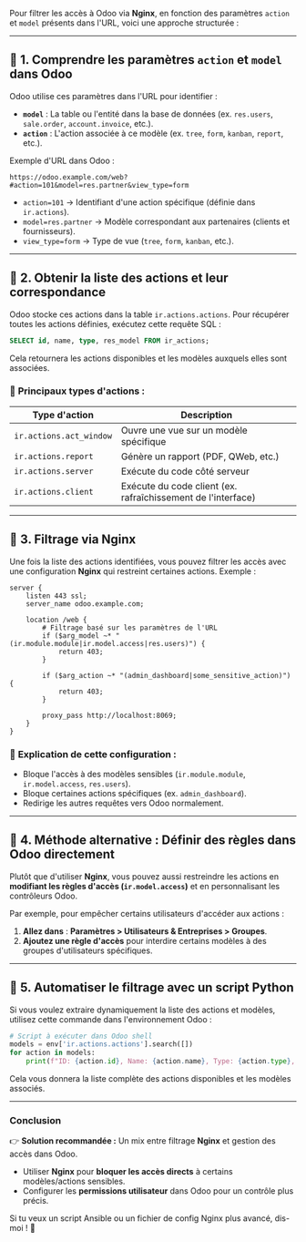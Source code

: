 Pour filtrer les accès à Odoo via **Nginx**, en fonction des paramètres `action` et `model` présents dans l'URL, voici une approche structurée :

---

## 📌 **1. Comprendre les paramètres `action` et `model` dans Odoo**
Odoo utilise ces paramètres dans l'URL pour identifier :
- **`model`** : La table ou l'entité dans la base de données (ex. `res.users`, `sale.order`, `account.invoice`, etc.).
- **`action`** : L'action associée à ce modèle (ex. `tree`, `form`, `kanban`, `report`, etc.).

Exemple d'URL dans Odoo :
```
https://odoo.example.com/web?#action=101&model=res.partner&view_type=form
```
- `action=101` → Identifiant d'une action spécifique (définie dans `ir.actions`).
- `model=res.partner` → Modèle correspondant aux partenaires (clients et fournisseurs).
- `view_type=form` → Type de vue (`tree`, `form`, `kanban`, etc.).

---

## 📌 **2. Obtenir la liste des actions et leur correspondance**
Odoo stocke ces actions dans la table `ir.actions.actions`. Pour récupérer toutes les actions définies, exécutez cette requête SQL :

```sql
SELECT id, name, type, res_model FROM ir_actions;
```
Cela retournera les actions disponibles et les modèles auxquels elles sont associées.

### 🔹 **Principaux types d'actions :**
| Type d'action              | Description |
|----------------------------|------------|
| `ir.actions.act_window`    | Ouvre une vue sur un modèle spécifique |
| `ir.actions.report`        | Génère un rapport (PDF, QWeb, etc.) |
| `ir.actions.server`        | Exécute du code côté serveur |
| `ir.actions.client`        | Exécute du code client (ex. rafraîchissement de l'interface) |

---

## 📌 **3. Filtrage via Nginx**
Une fois la liste des actions identifiées, vous pouvez filtrer les accès avec une configuration **Nginx** qui restreint certaines actions. Exemple :

```nginx
server {
    listen 443 ssl;
    server_name odoo.example.com;

    location /web {
        # Filtrage basé sur les paramètres de l'URL
        if ($arg_model ~* "(ir.module.module|ir.model.access|res.users)") {
            return 403;
        }

        if ($arg_action ~* "(admin_dashboard|some_sensitive_action)") {
            return 403;
        }

        proxy_pass http://localhost:8069;
    }
}
```

### 🛑 **Explication de cette configuration :**
- Bloque l'accès à des modèles sensibles (`ir.module.module`, `ir.model.access`, `res.users`).
- Bloque certaines actions spécifiques (ex. `admin_dashboard`).
- Redirige les autres requêtes vers Odoo normalement.

---

## 📌 **4. Méthode alternative : Définir des règles dans Odoo directement**
Plutôt que d'utiliser **Nginx**, vous pouvez aussi restreindre les actions en **modifiant les règles d'accès (`ir.model.access`)** et en personnalisant les contrôleurs Odoo.

Par exemple, pour empêcher certains utilisateurs d'accéder aux actions :
1. **Allez dans** : **Paramètres > Utilisateurs & Entreprises > Groupes**.
2. **Ajoutez une règle d'accès** pour interdire certains modèles à des groupes d'utilisateurs spécifiques.

---

## 📌 **5. Automatiser le filtrage avec un script Python**
Si vous voulez extraire dynamiquement la liste des actions et modèles, utilisez cette commande dans l'environnement Odoo :

```python
# Script à exécuter dans Odoo shell
models = env['ir.actions.actions'].search([])
for action in models:
    print(f"ID: {action.id}, Name: {action.name}, Type: {action.type}, Model: {action.res_model}")
```

Cela vous donnera la liste complète des actions disponibles et les modèles associés.

---

### **Conclusion**
👉 **Solution recommandée :** Un mix entre filtrage **Nginx** et gestion des accès dans Odoo.  
- Utiliser **Nginx** pour **bloquer les accès directs** à certains modèles/actions sensibles.
- Configurer les **permissions utilisateur** dans Odoo pour un contrôle plus précis.

Si tu veux un script Ansible ou un fichier de config Nginx plus avancé, dis-moi ! 🚀
